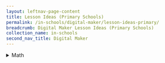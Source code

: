 ```yaml
---
layout: leftnav-page-content
title: Lesson Ideas (Primary Schools)
permalink: /in-schools/digital-maker/lesson-ideas-primary/
breadcrumb: Digital Maker Lesson Ideas (Primary Schools)
collection_name: in-schools
second_nav_title: Digital Maker
---
```

<details>
 
 <summary>Math</summary>

1. Using micro:bit to facilitate learning of Patterns - Whole Numbers <br>

2. Creating a micro:bit Multiplication Calculator <br>

3. Using micro:bit to facilitate learning of Geometry - Area of Triangle

</details>
